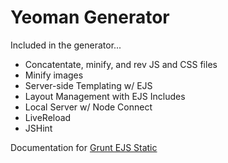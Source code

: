 Yeoman Generator
====================

Included in the generator...
- Concatentate, minify, and rev JS and CSS files
- Minify images
- Server-side Templating w/ EJS
- Layout Management with EJS Includes
- Local Server w/ Node Connect
- LiveReload
- JSHint

Documentation for [Grunt EJS Static](https://github.com/shaekuronen/grunt-ejs-static)

